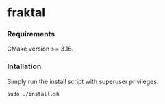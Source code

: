 # fraktal

### Requirements
CMake version >= 3.16.


### Intallation
Simply run the install script with superuser privileges.

    sudo ./install.sh
    
